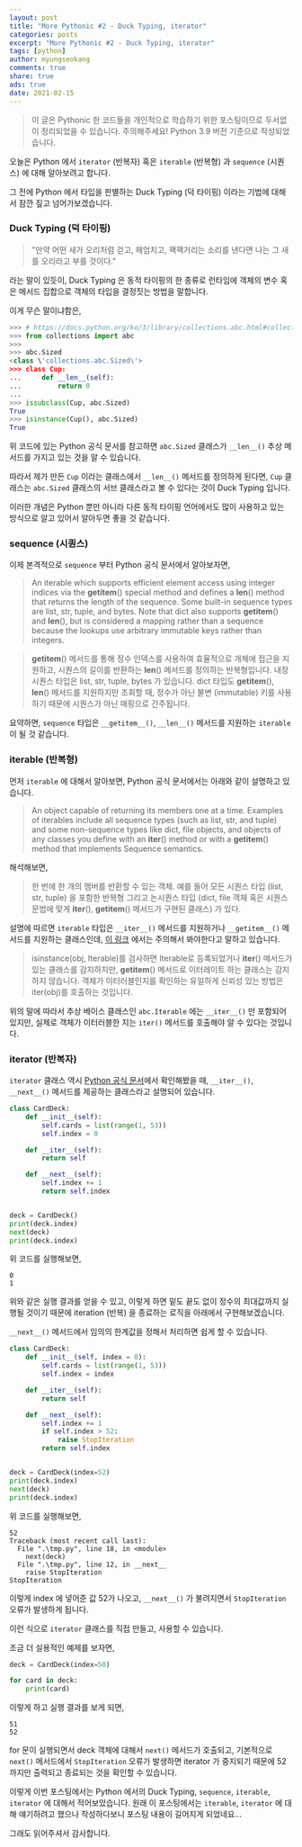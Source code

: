 ```yaml
---
layout: post
title: "More Pythonic #2 - Duck Typing, iterator"
categories: posts
excerpt: "More Pythonic #2 - Duck Typing, iterator"
tags: [python]
author: myungseokang
comments: true
share: true
ads: true
date: 2021-02-15
---
```


> 이 글은 Pythonic 한 코드들을 개인적으로 학습하기 위한 포스팅이므로 두서없이 정리되었을 수 있습니다. 주의해주세요!
> Python 3.9 버전 기준으로 작성되었습니다.

오늘은 Python 에서 `iterator` (반복자) 혹은 `iterable` (반복형) 과 `sequence` (시퀀스) 에 대해 알아보려고 합니다.

그 전에 Python 에서 타입을 판별하는 Duck Typing (덕 타이핑) 이라는 기법에 대해서 잠깐 짚고 넘어가보겠습니다.

### Duck Typing (덕 타이핑)

> "만약 어떤 새가 오리처럼 걷고, 헤엄치고, 꽥꽥거리는 소리를 낸다면 나는 그 새를 오리라고 부를 것이다."

라는 말이 있듯이, Duck Typing 은 동적 타이핑의 한 종류로 런타임에 객체의 변수 혹은 메서드 집합으로 객체의 타입을 결정짓는 방법을 말합니다.

이게 무슨 말이냐함은,

```python
>>> # https://docs.python.org/ko/3/library/collections.abc.html#collections.abc.Sized
>>> from collections import abc
>>>
>>> abc.Sized
<class \'collections.abc.Sized\'>
>>> class Cup:
...     def __len__(self):
...         return 0
...
>>> issubclass(Cup, abc.Sized)
True
>>> isinstance(Cup(), abc.Sized)
True
```

위 코드에 있는 Python 공식 문서를 참고하면 `abc.Sized` 클래스가 `__len__()` 추상 메서드를 가지고 있는 것을 알 수 있습니다.

따라서 제가 만든 `Cup` 이라는 클래스에서 `__len__()` 메서드를 정의하게 된다면, `Cup` 클래스는 `abc.Sized` 클래스의 서브 클래스라고 볼 수 있다는 것이 Duck Typing 입니다.

이러한 개념은 Python 뿐만 아니라 다른 동적 타이핑 언어에서도 많이 사용하고 있는 방식으로 알고 있어서 알아두면 좋을 것 같습니다.


### sequence (시퀀스)

이제 본격적으로 `sequence` 부터 Python 공식 문서에서 알아보자면,

> An iterable which supports efficient element access using integer indices via the __getitem__() special method and defines a __len__() method that returns the length of the sequence.
> Some built-in sequence types are list, str, tuple, and bytes. Note that dict also supports __getitem__() and __len__(), but is considered a mapping rather than a sequence because the lookups use arbitrary immutable keys rather than integers.

> __getitem__() 메서드를 통해 정수 인덱스를 사용하여 효율적으로 개체에 접근을 지원하고, 시퀀스의 길이를 반환하는 __len__() 메서드를 정의하는 반복형입니다.
> 내장 시퀀스 타입은 list, str, tuple, bytes 가 있습니다. dict 타입도 __getitem__(), __len__() 메서드를 지원하지만 조회할 때, 정수가 아닌 불변 (immutable) 키를 사용하기 때문에 시퀀스가 아닌 매핑으로 간주됩니다.

요약하면, `sequence` 타입은 `__getitem__()`, `__len__()` 메서드를 지원하는 `iterable` 이 될 것 같습니다.


### iterable (반복형)

먼저 `iterable` 에 대해서 알아보면, Python 공식 문서에서는 아래와 같이 설명하고 있습니다.

> An object capable of returning its members one at a time.
> Examples of iterables include all sequence types (such as list, str, and tuple) and some non-sequence types like dict, file objects, and objects of any classes you define with an __iter__() method or with a __getitem__() method that implements Sequence semantics.

해석해보면,

> 한 번에 한 개의 멤버를 반환할 수 있는 객체.
> 예를 들어 모든 시퀀스 타입 (list, str, tuple) 을 포함한 반복형 그리고 논시퀀스 타입 (dict, file 객체 혹은 시퀀스 문법에 맞게 __iter__(), __getitem__() 메서드가 구현된 클래스) 가 있다.


설명에 따르면 `iterable` 타입은 `__iter__()` 메서드를 지원하거나 `__getitem__()` 메서드를 지원하는 클래스인데, <a href="https://docs.python.org/ko/3/library/collections.abc.html#collections.abc.Iterable" target="_blank">이 링크</a> 에서는 주의해서 봐야한다고 말하고 있습니다.

> isinstance(obj, Iterable)를 검사하면 Iterable로 등록되었거나 __iter__() 메서드가 있는 클래스를 감지하지만, __getitem__() 메서드로 이터레이트 하는 클래스는 감지하지 않습니다. 객체가 이터러블인지를 확인하는 유일하게 신뢰성 있는 방법은 iter(obj)를 호출하는 것입니다.

위의 말에 따라서 추상 베이스 클래스인 `abc.Iterable` 에는 `__iter__()` 만 포함되어 있지만, 실제로 객체가 이터러블한 지는 `iter()` 메서드를 호출해야 알 수 있다는 것입니다.


### iterator (반복자)

`iterator` 클래스 역시 <a href="https://docs.python.org/ko/3/library/collections.abc.html#collections.abc.Iterator" target="_blank">Python 공식 문서</a>에서 확인해봤을 때, `__iter__()`, `__next__()` 메서드를 제공하는 클래스라고 설명되어 있습니다.

```python
class CardDeck:
    def __init__(self):
        self.cards = list(range(1, 53))
        self.index = 0

    def __iter__(self):
        return self

    def __next__(self):
        self.index += 1
        return self.index


deck = CardDeck()
print(deck.index)
next(deck)
print(deck.index)
```

위 코드를 실행해보면,

```shell
0
1
```

위와 같은 실행 결과를 얻을 수 있고, 이렇게 하면 밑도 끝도 없이 정수의 최대값까지 실행될 것이기 때문에 iteration (반복) 을 종료하는 로직을 아래에서 구현해보겠습니다.

`__next__()` 메서드에서 임의의 한계값을 정해서 처리하면 쉽게 할 수 있습니다.

```python
class CardDeck:
    def __init__(self, index = 0):
        self.cards = list(range(1, 53))
        self.index = index

    def __iter__(self):
        return self

    def __next__(self):
        self.index += 1
        if self.index > 52:
            raise StopIteration
        return self.index


deck = CardDeck(index=52)
print(deck.index)
next(deck)
print(deck.index)
```

위 코드를 실행해보면,

```shell
52
Traceback (most recent call last):
  File ".\tmp.py", line 18, in <module>
    next(deck)
  File ".\tmp.py", line 12, in __next__
    raise StopIteration
StopIteration
```

이렇게 index 에 넣어준 값 52가 나오고, `__next__()` 가 불려지면서 `StopIteration` 오류가 발생하게 됩니다.

이런 식으로 `iterator` 클래스를 직접 만들고, 사용할 수 있습니다.

조금 더 실용적인 예제를 보자면,

```python
deck = CardDeck(index=50)

for card in deck:
    print(card)
```

이렇게 하고 실행 결과를 보게 되면,

```
51
52
```

for 문이 실행되면서 deck 객체에 대해서 `next()` 메서드가 호출되고, 기본적으로 `next()` 메서드에서 `StopIteration` 오류가 발생하면 iterator 가 중지되기 때문에 52까지만 출력되고 종료되는 것을 확인할 수 있습니다.

이렇게 이번 포스팅에서는 Python 에서의 Duck Typing, `sequence`, `iterable`, `iterator` 에 대해서 적어보았습니다. 원래 이 포스팅에서는 `iterable`, `iterator` 에 대해 얘기하려고 했으나 작성하다보니 포스팅 내용이 길어지게 되었네요...

그래도 읽어주셔서 감사합니다.

